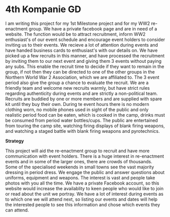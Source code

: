 # 4th Kompanie GD

I am writing this project for my 1st Milestone project and for my WW2 re-enactment group. We have a private facebook page and are in need of a website. The function would be to attract recruitment, inform WW2 enthusiast's of our event schedule and encourage event holders to consider inviting us to their events. We recieve a lot of attention during events and have handed business cards to enthusiast's with our details on. We have picked up a few recruits in this manner, and have processed the recruitment by inviting them to our next event and giving them 3 events without paying any subs. This enable the recruit time to decide if they want to remain in the group, if not then they can be directed to one of the other groups in the Northern World War 2 Association, which we are affiliated to. The 3 event period also give the group a chance to evaluate the recruit. We are a friendly team and welcome new recruits warmly, but have strict rules regarding authenticity during events and are strictly a non-political team. Recruits are buddied by one or more members and are supplied with spare kit until they buy their own. During te event hours there is no modern clothing worn, no mobile phones used in sight of the public and only realistic period food can be eaten, which is cooked in the camp, drinks must be consumed from period water bottles/cups. The public are entertained from touring the camp site, watching firing displays of blank firing weapons, and watching a staged battle with blank firing weapons and pyrotechnics.

**Strategy**

This project will aid the re-enactment group to recruit and have more communication with event holders. There is a huge interest in re-enactment events and in some of the larger ones, there are crowds of thousands. Some of the specialised weekends in small towns see the vast majority dressing in period dress. We engage the public and answer questions about uniforms, equipment and weapons. The interest is vast and people take photos with you all the time. We have a private Facebook account, so this website would increase the availablity to keen people who would like to join or read about the unit we portray. We have a lot of interest during events as to which one we will attend next, so listing our events and dates will help the interested people to see this information and chose which events they can attend.
